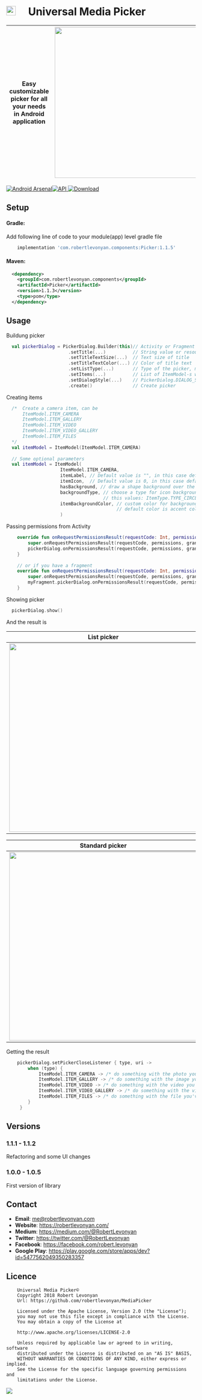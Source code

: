 # <img src="https://github.com/robertlevonyan/MediaPicker/blob/master/Images/logo.png"  width="25" height="25" /> &nbsp;&nbsp;&nbsp; Universal Media Picker

|Easy customizable picker for all your needs in Android application|<img src="https://github.com/robertlevonyan/MediaPicker/blob/master/Images/picker.png"  width="400" />|
|----------------------------------------------------------------------------------------------|-----------|

[![Android Arsenal](https://img.shields.io/badge/Android%20Arsenal-Universal%20Media%20Picker-yellow.svg?style=flat-square)](https://android-arsenal.com/details/1/6862)[![API](https://img.shields.io/badge/API-14%2B-yellow.svg?style=flat-square)](https://android-arsenal.com/api?level=14)[ ![Download](https://api.bintray.com/packages/robertlevonyan/maven/Picker/images/download.svg) ](https://bintray.com/robertlevonyan/maven/Picker/_latestVersion)

## Setup

#### Gradle:

Add following line of code to your module(app) level gradle file

```groovy
    implementation 'com.robertlevonyan.components:Picker:1.1.5'
```

#### Maven:

```xml
  <dependency>
    <groupId>com.robertlevonyan.components</groupId>
    <artifactId>Picker</artifactId>
    <version>1.1.3</version>
    <type>pom</type>
  </dependency>
```

## Usage

Buildung picker
```kotlin
  val pickerDialog = PickerDialog.Builder(this)// Activity or Fragment
                       .setTitle(...)          // String value or resource ID
                       .setTitleTextSize(...)  // Text size of title
                       .setTitleTextColor(...) // Color of title text
                       .setListType(...)       // Type of the picker, must be PickerDialog.TYPE_LIST or PickerDialog.TYPE_Grid
                       .setItems(...)          // List of ItemModel-s which should be in picker
                       .setDialogStyle(...)    // PickerDialog.DIALOG_STANDARD (square corners) or PickerDialog.DIALOG_MATERIAL (rounded corners)
                       .create()               // Create picker
```
Creating items
```kotlin
  /*  Create a camera item, can be
      ItemModel.ITEM_CAMERA 
      ItemModel.ITEM_GALLERY
      ItemModel.ITEM_VIDEO
      ItemModel.ITEM_VIDEO_GALLERY 
      ItemModel.ITEM_FILES 
  */
  val itemModel = ItemModel(ItemModel.ITEM_CAMERA)
  
  // Some optional parameters
  val itemModel = ItemModel(
                    ItemModel.ITEM_CAMERA,
                    itemLabel, // Default value is "", in this case default text value will be set
                    itemIcon,  // Default value is 0, in this case default icon will be set
                    hasBackground, // draw a shape background over the icon, default value is true
                    backgroundType, // choose a type for icon background, only works if hasBackground is true, can have one of
                                    // this values: ItemType.TYPE_CIRCLE, ItemType.TYPE_SQUARE, ItemType.TYPE_ROUNDED_SQUARE
                    itemBackgroundColor, // custom color for background shape, only works if hasBackground is true, 
                                         // default color is accent color of your app
                    )
```

Passing permissions from Activity
```kotlin
    override fun onRequestPermissionsResult(requestCode: Int, permissions: Array<out String>, grantResults: IntArray) {
        super.onRequestPermissionsResult(requestCode, permissions, grantResults)
        pickerDialog.onPermissionsResult(requestCode, permissions, grantResults)
    }
    
    // or if you have a fragment
    override fun onRequestPermissionsResult(requestCode: Int, permissions: Array<out String>, grantResults: IntArray) {
        super.onRequestPermissionsResult(requestCode, permissions, grantResults)
        myFragment.pickerDialog.onPermissionsResult(requestCode, permissions, grantResults)
    }
```

Showing picker
```kotlin
  pickerDialog.show()
```

And the result is

|List picker                                            |Grid picker                                                |
|-------------------------------------------------------|-----------------------------------------------------------|
|<img src="https://github.com/robertlevonyan/MediaPicker/blob/master/Images/picker_list.jpg"  width="500" />|<img src="https://github.com/robertlevonyan/MediaPicker/blob/master/Images/picker_grid.jpg"  width="500" />|

|Standard picker                                         |Material picker                                           |
|-------------------------------------------------------|-----------------------------------------------------------|
|<img src="https://github.com/robertlevonyan/MediaPicker/blob/master/Images/picker_standard.png"  width="500" />|<img src="https://github.com/robertlevonyan/MediaPicker/blob/master/Images/picker_material.png"  width="500" />|

Getting the result
```kotlin
    pickerDialog.setPickerCloseListener { type, uri ->
        when (type) {
            ItemModel.ITEM_CAMERA -> /* do something with the photo you've taken */
            ItemModel.ITEM_GALLERY -> /* do something with the image you've chosen */
            ItemModel.ITEM_VIDEO -> /* do something with the video you've recorded */
            ItemModel.ITEM_VIDEO_GALLERY -> /* do something with the video you've chosen */
            ItemModel.ITEM_FILES -> /* do something with the file you've chosen */
        }
     }
```
## Versions

### 1.1.1 - 1.1.2
Refactoring and some UI changes

### 1.0.0 - 1.0.5

First version of library

## Contact

- **Email**: me@robertlevonyan.com
- **Website**: https://robertlevonyan.com/
- **Medium**: https://medium.com/@RobertLevonyan
- **Twitter**: https://twitter.com/@RobertLevonyan
- **Facebook**: https://facebook.com/robert.levonyan
- **Google Play**: https://play.google.com/store/apps/dev?id=5477562049350283357

## Licence

```
    Universal Media Picker©
    Copyright 2018 Robert Levonyan
    Url: https://github.com/robertlevonyan/MediaPicker

    Licensed under the Apache License, Version 2.0 (the "License");
    you may not use this file except in compliance with the License.
    You may obtain a copy of the License at

    http://www.apache.org/licenses/LICENSE-2.0

    Unless required by applicable law or agreed to in writing, software
    distributed under the License is distributed on an "AS IS" BASIS,
    WITHOUT WARRANTIES OR CONDITIONS OF ANY KIND, either express or implied.
    See the License for the specific language governing permissions and
    limitations under the License.
```

<img src="https://github.com/robertlevonyan/MediaPicker/blob/master/Images/logo_title.png"/>
